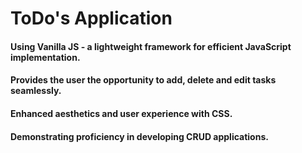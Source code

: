 # ToDo's Application

#### Using Vanilla JS - a lightweight framework for efficient JavaScript implementation.
#### Provides the user the opportunity to add, delete and edit tasks seamlessly. 
#### Enhanced aesthetics and user experience with CSS.
#### Demonstrating proficiency in developing CRUD applications.

